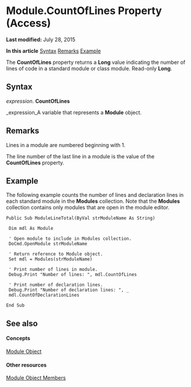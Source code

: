 
# Module.CountOfLines Property (Access)

 **Last modified:** July 28, 2015

 **In this article**
 [Syntax](#sectionSection0)
 [Remarks](#sectionSection1)
 [Example](#sectionSection2)


The  **CountOfLines** property returns a **Long** value indicating the number of lines of code in a standard module or class module. Read-only **Long**.


## Syntax
<a name="sectionSection0"> </a>

 _expression_. **CountOfLines**

 _expression_A variable that represents a  **Module** object.


## Remarks
<a name="sectionSection1"> </a>

Lines in a module are numbered beginning with 1.

The line number of the last line in a module is the value of the  **CountOfLines** property.


## Example
<a name="sectionSection2"> </a>

The following example counts the number of lines and declaration lines in each standard module in the  **Modules** collection. Note that the **Modules** collection contains only modules that are open in the module editor.


```
Public Sub ModuleLineTotal(ByVal strModuleName As String) 
 
 Dim mdl As Module 
 
 ' Open module to include in Modules collection. 
 DoCmd.OpenModule strModuleName 
 
 ' Return reference to Module object. 
 Set mdl = Modules(strModuleName) 
 
 ' Print number of lines in module. 
 Debug.Print "Number of lines: ", mdl.CountOfLines 
 
 ' Print number of declaration lines. 
 Debug.Print "Number of declaration lines: ", _ 
 mdl.CountOfDeclarationLines 
 
End Sub
```


## See also
<a name="sectionSection2"> </a>


#### Concepts


 [Module Object](e04272fa-9c29-2567-bd15-1cea38906894.md)
#### Other resources


 [Module Object Members](c2e71012-645e-b818-1247-9775f221619e.md)
